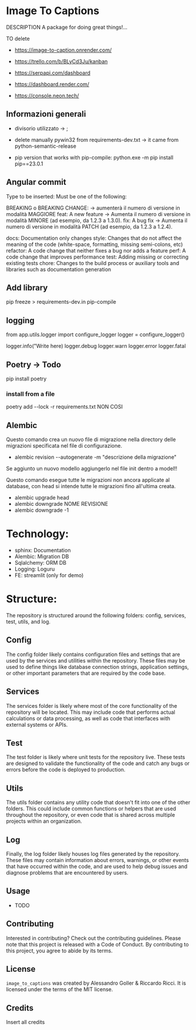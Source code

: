 # Image To Captions

DESCRIPTION A package for doing great things!...

TO delete

- https://image-to-caption.onrender.com/
- https://trello.com/b/BLyCd3Ju/kanban

- https://serpapi.com/dashboard
- https://dashboard.render.com/
- https://console.neon.tech/

## Informazioni generali
- divisorio utilizzato -> ;

- delete manually pywin32 from requirements-dev.txt -> it came from python-semantic-release
- pip version that works with pip-compile: python.exe -m pip install pip==23.0.1

## Angular commit
Type to be inserted:
Must be one of the following:

BREAKING o BREAKING CHANGE: -> aumenterà il numero di versione in modalità MAGGIORE
feat: A new feature -> Aumenta il numero di versione in modalità MINORE (ad esempio, da 1.2.3 a 1.3.0).
fix: A bug fix      -> Aumenta il numero di versione in modalità PATCH (ad esempio, da 1.2.3 a 1.2.4).

docs: Documentation only changes
style: Changes that do not affect the meaning of the code (white-space, formatting, missing semi-colons, etc)
refactor: A code change that neither fixes a bug nor adds a feature
perf: A code change that improves performance
test: Adding missing or correcting existing tests
chore: Changes to the build process or auxiliary tools and libraries such as documentation generation

## Add library
pip freeze > requirements-dev.in
pip-compile

## logging
from app.utils.logger import configure_logger
logger = configure_logger()

logger.info("Write here)
logger.debug
logger.warn
logger.error
logger.fatal

## Poetry -> Todo
pip install poetry
### install from a file
poetry add --lock -r requirements.txt NON COSI

## Alembic
Questo comando crea un nuovo file di migrazione nella directory delle migrazioni specificata nel file di configurazione.
- alembic revision --autogenerate -m "descrizione della migrazione"

Se aggiunto un nuovo modello aggiungerlo nel file init dentro a model!!

Questo comando esegue tutte le migrazioni non ancora applicate al database, con head si intende tutte le migrazioni fino all'ultima creata.
- alembic upgrade head
- alembic downgrade NOME REVISIONE
- alembic downgrade -1

# Technology:
- sphinx: Documentation
- Alembic: Migration DB
- Sqlalchemy: ORM DB
- Logging: Loguru
- FE: streamlit (only for demo)

# Structure:
The repository is structured around the following folders: config, services, test, utils, and log.

## Config
The config folder likely contains configuration files and settings that are used by the services and utilities within the repository. These files may be used to define things like database connection strings, application settings, or other important parameters that are required by the code base.

## Services
The services folder is likely where most of the core functionality of the repository will be located. This may include code that performs actual calculations or data processing, as well as code that interfaces with external systems or APIs.

## Test
The test folder is likely where unit tests for the repository live. These tests are designed to validate the functionality of the code and catch any bugs or errors before the code is deployed to production.

## Utils
The utils folder contains any utility code that doesn't fit into one of the other folders. This could include common functions or helpers that are used throughout the repository, or even code that is shared across multiple projects within an organization.

## Log
Finally, the log folder likely houses log files generated by the repository. These files may contain information about errors, warnings, or other events that have occurred within the code, and are used to help debug issues and diagnose problems that are encountered by users.


## Usage

- TODO

## Contributing

Interested in contributing? Check out the contributing guidelines. Please note that this project is released with a Code of Conduct. By contributing to this project, you agree to abide by its terms.

## License

`image_to_captions` was created by Alessandro Goller & Riccardo Ricci. It is licensed under the terms of the MIT license.

## Credits

Insert all credits
